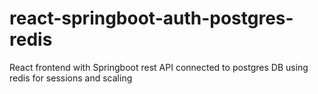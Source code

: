 # react-springboot-auth-postgres-redis
React frontend with Springboot rest API connected to postgres DB using redis for sessions and scaling

